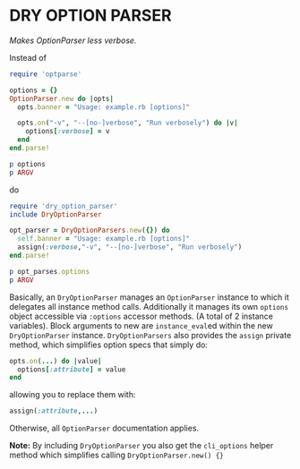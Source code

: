 DRY OPTION PARSER
=================

*Makes OptionParser less verbose.*

Instead of

```ruby
require 'optparse'

options = {}
OptionParser.new do |opts|
  opts.banner = "Usage: example.rb [options]"

  opts.on("-v", "--[no-]verbose", "Run verbosely") do |v|
    options[:verbose] = v
  end
end.parse!

p options
p ARGV
```

do

```ruby
require 'dry_option_parser'
include DryOptionParser

opt_parser = DryOptionParsers.new({}) do
  self.banner = "Usage: example.rb [options]"
  assign(:verbose,"-v", "--[no-]verbose", "Run verbosely") 
end.parse!

p opt_parses.options
p ARGV
```

Basically, an `DryOptionParser` manages an `OptionParser` instance to which it delegates all instance method calls. Additionally it manages its own `options` object accessible via `:options` accessor methods.
(A total of 2 instance variables). Block arguments to new are `instance_eval`ed within the new `DryOptionParser` instance. `DryOptionParsers` also provides the `assign` private method, which simplifies option specs that simply do:
      
```ruby
opts.on(...) do |value|
  options[:attribute] = value
end
```

allowing you to replace them with:

```ruby
assign(:attribute,...) 
```

Otherwise, all `OptionParser` documentation applies.

**Note:**
  By including `DryOptionParser` you also get the `cli_options` helper method which simplifies calling `DryOptionParser.new() {}`


